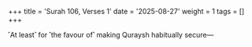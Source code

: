 +++
title = 'Surah 106, Verses 1'
date = '2025-08-27'
weight = 1
tags = []
+++

˹At least˺ for ˹the favour of˺ making Quraysh habitually secure—